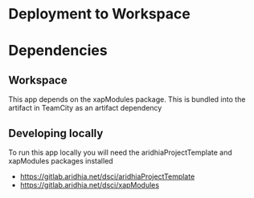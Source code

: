 # Deployment to Workspace

# Dependencies

## Workspace
This app depends on the xapModules package. This is bundled into the artifact in TeamCity as an artifact dependency


## Developing locally
To run this app locally you will need the aridhiaProjectTemplate and xapModules packages installed
- https://gitlab.aridhia.net/dsci/aridhiaProjectTemplate
- https://gitlab.aridhia.net/dsci/xapModules


